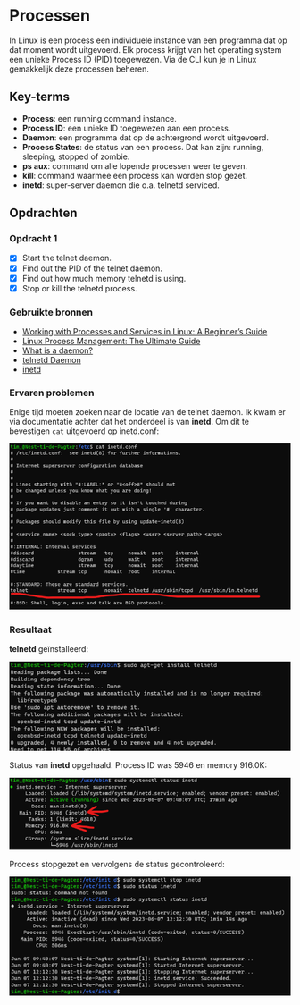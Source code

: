 # Processen
In Linux is een process een individuele instance van een programma dat op dat moment wordt uitgevoerd. Elk process krijgt van het operating system een unieke Process ID (PID) toegewezen. Via de CLI kun je in Linux gemakkelijk deze processen beheren.

## Key-terms
- **Process**: een running command instance.
- **Process ID**: een unieke ID toegewezen aan een process.
- **Daemon**: een programma dat op de achtergrond wordt uitgevoerd.
- **Process States**: de status van een process. Dat kan zijn: running, sleeping, stopped of zombie.
- **ps aux**: command om alle lopende processen weer te geven.
- **kill**: command waarmee een process kan worden stop gezet.
- **inetd**: super-server daemon die o.a. telnetd serviced.

## Opdrachten

### Opdracht 1
- [x] Start the telnet daemon.
- [x] Find out the PID of the telnet daemon.
- [x] Find out how much memory telnetd is using.
- [x] Stop or kill the telnetd process.

### Gebruikte bronnen
- [Working with Processes and Services in Linux: A Beginner’s Guide](https://tecadmin.net/working-with-processes-and-services-in-linux-a-beginners-guide/)
- [Linux Process Management: The Ultimate Guide](https://www.makeuseof.com/linux-process-management/)
- [What is a daemon?](https://www.techtarget.com/whatis/definition/daemon)
- [telnetd Daemon](https://www.ibm.com/docs/en/aix/7.2?topic=t-telnetd-daemon)
- [inetd](https://en.wikipedia.org/wiki/Inetd)

### Ervaren problemen
Enige tijd moeten zoeken naar de locatie van de telnet daemon. Ik kwam er via documentatie achter dat het onderdeel is van **inetd**. Om dit te bevestigen `cat` uitgevoerd op inetd.conf:

![telnetd in inetd](../00_includes/week_01_images/screen21.png)

### Resultaat

**telnetd** geïnstalleerd:

![telnetd](../00_includes/week_01_images/screen18.png)

Status van **inetd** opgehaald. Process ID was 5946 en memory 916.0K:

![systemctl](../00_includes/week_01_images/screen19.png)

Process stopgezet en vervolgens de status gecontroleerd:

![stop](../00_includes/week_01_images/screen20.png)
